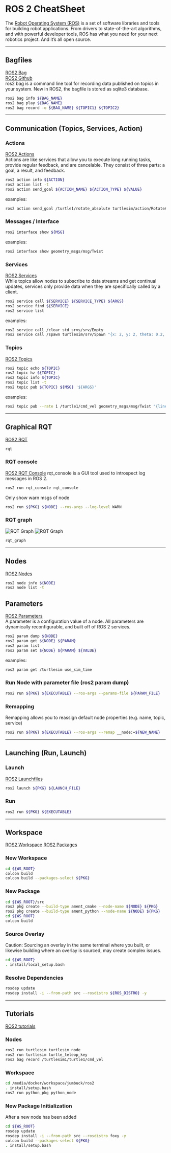 # ROS 2 CheatSheet

The [Robot Operating System (ROS)](https://index.ros.org/doc/ros2/) is a set of software libraries and tools for building robot applications. From drivers to state-of-the-art algorithms, and with powerful developer tools, ROS has what you need for your next robotics project. And it’s all open source.

---

## Bagfiles
[ROS2 Bag](https://index.ros.org/doc/ros2/Tutorials/Ros2bag/Recording-And-Playing-Back-Data/#ros2bag)  
[ROS2 Github](https://github.com/ros2/rosbag2)  
ros2 bag is a command line tool for recording data published on topics in your system. New in ROS2, the bagfile is stored as sqlite3 database.
```bash
ros2 bag info ${BAG_NAME}
ros2 bag play ${BAG_NAME}
ros2 bag record -o ${BAG_NAME} ${TOPIC1} ${TOPIC2}
```

--- 

## Communication (Topics, Services, Action)
### Actions
[ROS2 Actions](https://index.ros.org/doc/ros2/Tutorials/Understanding-ROS2-Actions/#ros2actions)  
Actions are like services that allow you to execute long running tasks, provide regular feedback, and are cancelable. They consist of three parts: a goal, a result, and feedback. 
```bash 
ros2 action info ${ACTION}
ros2 action list -t
ros2 action send_goal ${ACTION_NAME} ${ACTION_TYPE} ${VALUE}
```
examples:  
```bash
ros2 action send_goal /turtle1/rotate_absolute turtlesim/action/RotateAbsolute "{theta: 1.57}"
```
### Messages / Interface
```bash
ros2 interface show ${MSG}
```
examples:
```bash
ros2 interface show geometry_msgs/msg/Twist
```
### Services
[ROS2 Services](https://index.ros.org/doc/ros2/Tutorials/Services/Understanding-ROS2-Services/#ros2services)  
While topics allow nodes to subscribe to data streams and get continual updates, services only provide data when they are specifically called by a client.
```bash
ros2 service call ${SERVICE} ${SERVICE_TYPE} ${ARGS}
ros2 service find ${SERVICE}
ros2 service list
```
examples:
```bash 
ros2 service call /clear std_srvs/srv/Empty  
ros2 service call /spawn turtlesim/srv/Spawn "{x: 2, y: 2, theta: 0.2, name: ''}"  
```
### Topics
[ROS2 Topics](https://index.ros.org/doc/ros2/Tutorials/Topics/Understanding-ROS2-Topics/#ros2topics)  
```bash
ros2 topic echo ${TOPIC}
ros2 topic hz ${TOPIC}
ros2 topic info ${TOPIC}
ros2 topic list -t
ros2 topic pub ${TOPIC} ${MSG} '${ARGS}'
```
examples:
```bash
ros2 topic pub --rate 1 /turtle1/cmd_vel geometry_msgs/msg/Twist "{linear: {x: 2.0, y: 0.0, z: 0.0}, angular: {x: 0.0, y: 0.0, z: 1.8}}"
```
---

## Graphical RQT
[ROS2 RQT](https://index.ros.org/doc/ros2/Tutorials/Turtlesim/Introducing-Turtlesim/#turtlesim)  
```bash
rqt
```

### RQT console
[ROS2 RQT Console](https://index.ros.org/doc/ros2/Tutorials/Rqt-Console/Using-Rqt-Console/#rqt-console)
rqt_console is a GUI tool used to introspect log messages in ROS 2.
```bash
ros2 run rqt_console rqt_console
```
Only show warn msgs of node
```bash
ros2 run ${PKG} ${NODE} --ros-args --log-level WARN
```

### RQT graph
![RQT Graph](../doc/rqt_graph.png)
<img src="../doc/rqt_graph.png" alt="RQT Graph"/>
```bash
rqt_graph
```

--- 

## Nodes
[ROS2 Nodes](https://index.ros.org/doc/ros2/Tutorials/Understanding-ROS2-Nodes/#ros2nodes)  
```bash
ros2 node info ${NODE}
ros2 node list -t
```

## Parameters
[ROS2 Parameters](https://index.ros.org/doc/ros2/Tutorials/Parameters/Understanding-ROS2-Parameters/#ros2params)  
A parameter is a configuration value of a node. All parameters are dynamically reconfigurable, and built off of ROS 2 services.
```bash
ros2 param dump ${NODE}
ros2 param get ${NODE} ${PARAM}
ros2 param list
ros2 param set ${NODE} ${PARAM} ${VALUE}
```
examples:
```bash
ros2 param get /turtlesim use_sim_time  
```
### Run Node with parameter file (ros2 param dump)
```bash
ros2 run ${PKG} ${EXECUTABLE} --ros-args --params-file ${PARAM_FILE}
```

### Remapping
Remapping allows you to reassign default node properties (e.g. name, topic, service)
```bash
ros2 run ${PKG} ${EXECUTABLE} --ros-args --remap __node:=${NEW_NAME}
```

---

## Launching (Run, Launch)
### Launch
[ROS2 Launchfiles](https://index.ros.org/doc/ros2/Tutorials/Launch-Files/Creating-Launch-Files/#ros2launch)
```bash
ros2 launch ${PKG} ${LAUNCH_FILE}
```
### Run
```bash
ros2 run ${PKG} ${EXECUTABLE}
```

---

## Workspace
[ROS2 Workspace](https://index.ros.org/doc/ros2/Tutorials/Workspace/Creating-A-Workspace/#ros2workspace)
[ROS2 Packages](https://index.ros.org/doc/ros2/Tutorials/Creating-Your-First-ROS2-Package/#createpkg)
### New Workspace
```bash
cd ${WS_ROOT}
colcon build
colcon build --packages-select ${PKG}
```
### New Package
```bash
cd ${WS_ROOT}/src
ros2 pkg create --build-type ament_cmake --node-name ${NODE} ${PKG}
ros2 pkg create --build-type ament_python --node-name ${NODE} ${PKG}
cd ${WS_ROOT}
colcon build
```
### Source Overlay
Caution: Sourcing an overlay in the same terminal where you built, or likewise building where an overlay is sourced, may create complex issues.
```bash
cd ${WS_ROOT}
. install/local_setup.bash
```

### Resolve Dependencies
```bash
rosdep update
rosdep install -i --from-path src --rosdistro ${ROS_DISTRO} -y
```

---

## Tutorials
[ROS2 tutorials](https://index.ros.org/doc/ros2/Tutorials/)

### Nodes
```bash
ros2 run turtlesim turtlesim_node
ros2 run turtlesim turtle_teleop_key
ros2 bag record /turtlesim1/turtle1/cmd_vel
```
### Workspace
```bash
cd /media/docker/workspace/jumbuck/ros2
. install/setup.bash 
ros2 run python_pkg python_node
```
### New Package Initialization
After a new node has been added
```bash
cd ${WS_ROOT}
rosdep update
rosdep install -i --from-path src --rosdistro foxy -y
colcon build --packages-select ${PKG}
. install/setup.bash
```